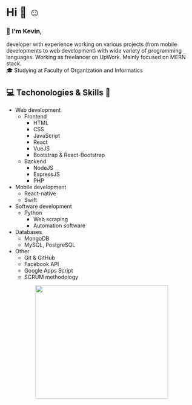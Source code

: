 # Hi :wave: :relaxed: <br/>
### :raising_hand: I'm Kevin,
developer with experience working on various projects (from mobile developments to web development) with wide variety of programming languages. Working as freelancer on UpWork. Mainly focused on MERN stack. <br/>
:mortar_board: Studying at Faculty of Organization and Informatics
## :computer: Techonologies & Skills :wrench: <br/>
* Web development
  * Frontend
    * HTML
    * CSS
    * JavaScript
    * React
    * VueJS
    * Bootstrap & React-Bootstrap
  * Backend
    * NodeJS 
    * ExpressJS
    * PHP
* Mobile development
  * React-native
  * Swift
* Software development
  * Python 
    * Web scraping
    * Automation software
* Databases
  * MongoDB
  * MySQL, PostgreSQL 
* Other
  * Git & GitHub
  * Facebook API
  * Google Apps Script
  * SCRUM methodology
 
<p align="center">
<img src="https://user-images.githubusercontent.com/57373099/101802083-56b23580-3b0f-11eb-99be-60a24aa72b3e.png" width="350" height="300" align="center">
</p>

